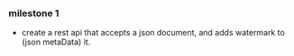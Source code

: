 ### milestone 1
- create a rest api that accepts a json document, and adds watermark to (json metaData) it.